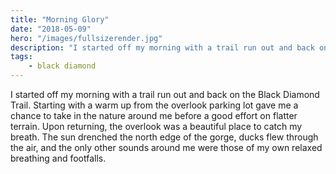 ```yaml
---
title: "Morning Glory"
date: "2018-05-09"
hero: "/images/fullsizerender.jpg"
description: "I started off my morning with a trail run out and back on the Black Diamond Trail. Starting with a warm up from the overlook parking lot gave me a chance to take in the nature around me before a good effort on flatter terrain."
tags:
    - black diamond
---
```


I started off my morning with a trail run out and back on the Black Diamond Trail. Starting with a warm up from the overlook parking lot gave me a chance to take in the nature around me before a good effort on flatter terrain. Upon returning, the overlook was a beautiful place to catch my breath. The sun drenched the north edge of the gorge, ducks flew through the air, and the only other sounds around me were those of my own relaxed breathing and footfalls.

